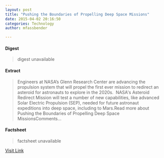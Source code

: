 ```yaml
---
layout: post
title: "Pushing the Boundaries of Propelling Deep Space Missions"
date: 2015-04-02 20:16:50
categories: Technology
author: mfassbender

---
```



#### Digest
>digest unavailable

#### Extract
>Engineers at NASA’s Glenn Research Center are advancing the propulsion system that will propel the first ever mission to redirect an asteroid for astronauts to explore in the 2020s.  NASA's Asteroid Redirect Mission will test a number of new capabilities, like advanced Solar Electric Propulsion (SEP), needed for future astronaut expeditions into deep space, including to Mars.Read more about Pushing the Boundaries of Propelling Deep Space MissionsComments...

#### Factsheet
>factsheet unavailable

[Visit Link](http://www.pddnet.com/news/2015/04/pushing-boundaries-propelling-deep-space-missions)


